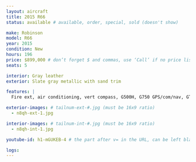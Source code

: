 ```yaml
---
layout: aircraft
title: 2015 R66
status: available # available, order, special, sold (doesn't show)

make: Robinson
model: R66
year: 2015
condition: New
hours: 196
price: $899,000 # don’t forget $ and commas, use ‘Call’ if no price listed
seats: 5

interior: Gray leather
exterior: Slate gray metallic with sand trim

features: |
  Fire ext, air conditioning, vert compass, G500H, G750 GPS/com/nav, GTX transponder with adsb, ELT 406, GDL69A XM receiver, GDL88 ADSB in, Radar altimeter, Bose interface all seats, USB Ports aft, Forward strobe

exterior-images: # tailnum-ext-#.jpg (must be 16x9 ratio)
  - n8qh-ext-1.jpg

interior-images: # tailnum-int-#.jpg (must be 16x9 ratio)
  - n8qh-int-1.jpg

youtube-id: h1-mGUKEB-4 # the part after v= in the URL, can be left blank

logs:
---
```

